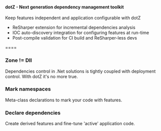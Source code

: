 #### dotZ - Next generation dependency management toolkit
Keep features independent and application configurable with dotZ
* ReSharper extension for incremental dependencies analysis
* IOC auto-discovery integration for configuring features at run-time
* Post-compile validation for CI build and ReSharper-less devs

====

### Zone != Dll
Dependencies control in .Net solutions is tightly coupled with deployment control. With dotZ it's no more true.

### Mark namespaces
Meta-class declarations to mark your code with features.

### Declare dependencies
Create derived features and fine-tune 'active' application code.
